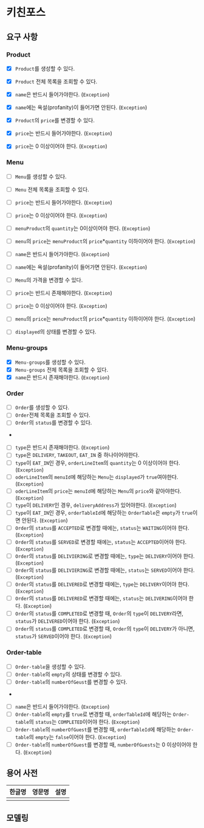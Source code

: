 # 키친포스

## 요구 사항
### Product
- [x] `Product`를 생성할 수 있다.
- [x] `Product` 전체 목록을 조회할 수 있다.
- [x] `name`은 반드시 들어가야한다. (`Exception`)
- [x] `name`에는 욕설(profanity)이 들어가면 안된다. (`Exception`)

- [x] `Product`의 `price`를 변경할 수 있다.
- [x] `price`는 반드시 들어가야한다. (`Exception`)
- [x] `price`는 0 이상이어야 한다. (`Exception`)

### Menu 
- [ ] `Menu`를 생성할 수 있다.
- [ ] `Menu` 전체 목록을 조회할 수 있다.
- [ ] `price`는 반드시 들어가야한다. (`Exception`)
- [ ] `price`는 0 이상이어야 한다. (`Exception`)
- [ ] `menuProduct`의 `quantity`는 0이상이어야 한다. (`Exception`)
- [ ] `menu`의 `price`는 `menuProduct`의 `price`*`quantity` 이하이어야 한다. (`Exception`)
- [ ] `name`은 반드시 들어가야한다. (`Exception`)
- [ ] `name`에는 욕설(profanity)이 들어가면 안된다. (`Exception`)

- [ ] `Menu`의 가격을 변경할 수 있다.
- [ ] `price`는 반드시 존재해야한다. (`Exception`)
- [ ] `price`는 0 이상이어야 한다. (`Exception`)
- [ ] `menu`의 `price`는 `menuProduct`의 `price`*`quantity` 이하이어야 한다. (`Exception`)
- [ ] `displayed`의 상태를 변경할 수 있다.

### Menu-groups 
- [x] `Menu-groups`를 생성할 수 있다.
- [x] `Menu-groups` 전체 목록을 조회할 수 있다.
- [x] `name`은 반드시 존재해야한다. (`Exception`)

### Order
- [ ] `Order`를 생성할 수 있다.
- [ ] `Order`전체 목록을 조회할 수 있다.
- [ ] `Order`의 `status`를 변경할 수 있다.
- 
- [ ] `type`은 반드시 존재해야한다. (`Exception`)
- [ ] `type`은 `DELIVERY`, `TAKEOUT`, `EAT_IN` 중 하나이어야한다.
- [ ] `type`이 `EAT_IN`인 경우, `orderLineItem`의 `quantity`는 0 이상이어야 한다. (`Exception`)
- [ ] `oderLineItem`의 `menuId`에 해당하는 `Menu`는 `displayed`가 `true`여야한다. (`Exception`)
- [ ] `oderLineItem`의 `price`는 `menuId`에 해당하는 `Menu`의 `price`와 같아야한다. (`Exception`)
- [ ] `type`이 `DELIVERY`인 경우, `deliveryAddress`가 있어야한다. (`Exception`)
- [ ] `type`이 `EAT_IN`인 경우, `orderTableId`에 해당하는 `OrderTable`은 `empty`가 `true`이면 안된다. (`Exception`)
- [ ] `Order`의 `status`를 `ACCEPTED`로 변경할 때에는, `status`는 `WAITING`이어야 한다. (`Exception`)
- [ ] `Order`의 `status`를 `SERVED`로 변경할 때에는, `status`는 `ACCEPTED`이어야 한다. (`Exception`)
- [ ] `Order`의 `status`를 `DELIVIERING`로 변경할 때에는, `type`는 `DELIVERY`이어야 한다. (`Exception`)
- [ ] `Order`의 `status`를 `DELIVIERING`로 변경할 때에는, `status`는 `SERVED`이어야 한다. (`Exception`)
- [ ] `Order`의 `status`를 `DELIVERED`로 변경할 때에는, `type`는 `DELIVERY`이어야 한다. (`Exception`)
- [ ] `Order`의 `status`를 `DELIVERED`로 변경할 때에는, `status`는 `DELIVERING`이어야 한다. (`Exception`)
- [ ] `Order`의 `status`를 `COMPLETED`로 변경할 때, `Order`의 `type`이 `DELIVERY`라면, `status`가 `DELIVERED`이어야 한다. (`Exception`)
- [ ] `Order`의 `status`를 `COMPLETED`로 변경할 때, `Order`의 `type`이 `DELIVERY`가 아니면, `status`가 `SERVED`이어야 한다. (`Exception`)

### Order-table
- [ ] `Order-table`을 생성할 수 있다.
- [ ] `Order-table`의 `empty`의 상태를 변경할 수 있다.
- [ ] `Order-table`의 `numberOfGeust`를 변경할 수 있다.
- 
- [ ] `name`은 반드시 들어가야한다. (`Exception`)
- [ ] `Order-table`의 `empty`를 `true`로 변경할 때, `orderTableId`에 해당하는 `Order-table`의 `status`는 `COMPLETED`이어야 한다. (`Exception`)
- [ ] `Order-table`의 `numberOfGuest`를 변경할 때, `orderTableId`에 해당하는 `Order-table`의 `empty`는 `false`이어야 한다. (`Exception`)
- [ ] `Order-table`의 `numberOfGuest`를 변경할 때, `numberOfGuests`는 0 이상이어야 한다. (`Exception`)

## 용어 사전

| 한글명 | 영문명 | 설명 |
| --- | --- | --- |
|  |  |  |

## 모델링
